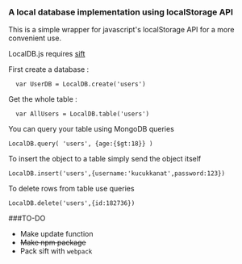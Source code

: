 ### A local database implementation using localStorage API
This is a simple wrapper for javascript's localStorage API for a more convenient use.

LocalDB.js requires [sift](http://github.com/kucukkanat/sift.js)

First create a database :
```
  var UserDB = LocalDB.create('users')
```
Get the whole table :
```
  var AllUsers = LocalDB.table('users')
```
You can query your table using MongoDB queries
```
LocalDB.query( 'users', {age:{$gt:18}} )
```
To insert the object to a table simply send the object itself
```
LocalDB.insert('users',{username:'kucukkanat',password:123})
```
To delete rows from table use queries
```
LocalDB.delete('users',{id:182736})
```

###TO-DO
* Make update function
* ~~Make npm package~~
* Pack sift with `webpack`
